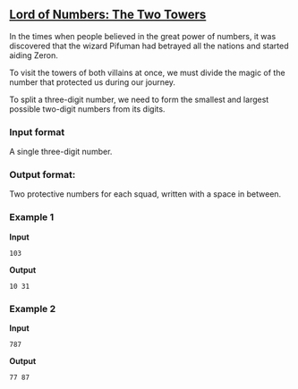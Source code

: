 ## [Lord of Numbers: The Two Towers](../../../solutions/2.2/22_n.py)

In the times when people believed in the great power of numbers, it was discovered that the wizard Pifuman had betrayed all the nations and started aiding Zeron.

To visit the towers of both villains at once, we must divide the magic of the number that protected us during our journey.

To split a three-digit number, we need to form the smallest and largest possible two-digit numbers from its digits.

### Input format

A single three-digit number.

### Output format:

Two protective numbers for each squad, written with a space in between.

### Example 1

__Input__
```plaintext
103
```

__Output__
```plaintext
10 31
```

### Example 2

__Input__
```plaintext
787
```

__Output__
```plaintext
77 87
```